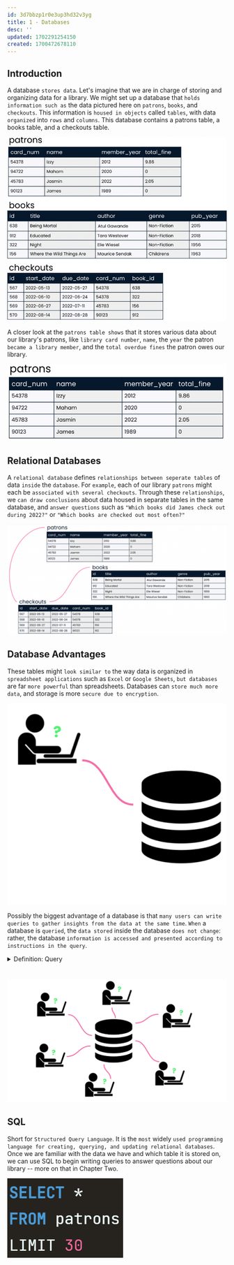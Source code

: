 ```yaml
---
id: 3d7bbzp1r0e3up3hd32v3yg
title: 1 - Databases
desc: ''
updated: 1702291254150
created: 1700472678110
---
```


## Introduction 

A database `stores data`. Let's imagine that we are in charge of storing and organizing data for a library. We might set up a database that `holds information such as` the data pictured here on `patrons`, `books`, and `checkouts`. This information is `housed in objects` called `tables`, with data `organized` into `rows` and `columns`. This database contains a patrons table, a books table, and a checkouts table.

![Alt text](image.png)

A closer look at the `patrons table shows` that it stores various data about our library's patrons, like `library card number`, `name`, the `year` the patron `became a library member`, and the `total overdue fines` the patron owes our library.

![Alt text](image-1.png)


## Relational Databases

A `relational database` defines `relationships between seperate tables` of data `inside` the `database`. For `example`, each of our library `patrons` might each be `associated with several checkouts`. Through these `relationships`, we `can draw conclusions` about data housed in separate tables in the same database, and `answer questions` such as `"Which books did James check out during 2022?"` or `"Which books are checked out most often?"`

![Alt text](image-2.png)


## Database Advantages

These tables might `look similar to` the way data is organized in `spreadsheet applications` such as `Excel` or `Google Sheets`, `but databases` are far `more powerful` than spreadsheets. Databases can `store much more data`, and storage is more `secure due to encryption`.

![Alt text](image-3.png)

Possibly the biggest advantage of a database is that `many users can write queries to gather insights from the data at the same time`. `When` a database is `queried`, the `data stored` inside the database `does not change`: rather, the database `information is accessed and presented according to instructions in the query`.

<!-- start of 'query' section -->
<details>
    <summary>Definition: Query</summary>

#
A query is a `request for data or information` from a database. It usually `involves specifying` certain criteria (`conditions`) that `the data must meet`.

---
</details>
<!-- end of 'query' section -->

#
![Alt text](image-4.png)

## SQL

Short for `Structured Query Language`. It is the `most` widely `used programming language for creating, querying, and updating relational databases`. Once we are familiar with the data we have and which table it is stored on, we can use SQL to begin writing queries to answer questions about our library -- more on that in Chapter Two.

![Alt text](image-5.png)